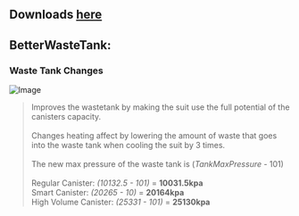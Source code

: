## Downloads [here](https://github.com/TerameTechYT/RocketMods/tree/development/Build/x64/Release)

## BetterWasteTank:
### Waste Tank Changes
![Image](../../img/bwt.png)
> Improves the wastetank by making the suit use the full potential of the canisters capacity. <br><br>
> Changes heating affect by lowering the amount of waste that goes into the waste tank when cooling the suit by 3 times. <br><br>
> The new max pressure of the waste tank is (*TankMaxPressure* - 101) <br><br>
> Regular Canister: *(10132.5 - 101)* = **10031.5kpa** <br>
> Smart Canister: *(20265 - 10)* = **20164kpa** <br>
> High Volume Canister: *(25331 - 101)* = **25130kpa** <br>